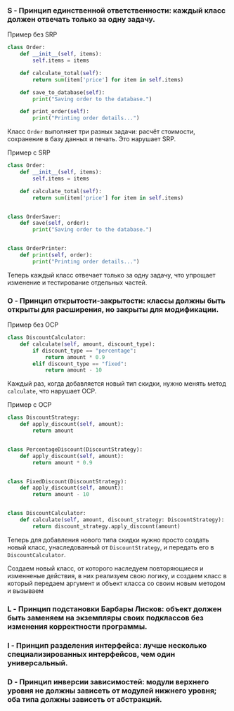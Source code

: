 ### S - Принцип единственной ответственности: каждый класс должен отвечать только за одну задачу.
Пример без SRP
```python
class Order:
    def __init__(self, items):
        self.items = items

    def calculate_total(self):
        return sum(item['price'] for item in self.items)

    def save_to_database(self):
        print("Saving order to the database.")

    def print_order(self):
        print("Printing order details...")

```
Класс `Order` выполняет три разных задачи: расчёт стоимости, сохранение в базу данных и печать. Это нарушает SRP.

Пример с SRP
```python
class Order:
    def __init__(self, items):
        self.items = items

    def calculate_total(self):
        return sum(item['price'] for item in self.items)


class OrderSaver:
    def save(self, order):
        print("Saving order to the database.")


class OrderPrinter:
    def print(self, order):
        print("Printing order details...")

```
Теперь каждый класс отвечает только за одну задачу, что упрощает изменение и тестирование отдельных частей.


### O - Принцип открытости-закрытости: классы должны быть открыты для расширения, но закрыты для модификации.

Пример без OCP
```python
class DiscountCalculator:
    def calculate(self, amount, discount_type):
        if discount_type == "percentage":
            return amount * 0.9
        elif discount_type == "fixed":
            return amount - 10

```
Каждый раз, когда добавляется новый тип скидки, нужно менять метод `calculate`, что нарушает OCP.

Пример с OCP
```python
class DiscountStrategy:
    def apply_discount(self, amount):
        return amount


class PercentageDiscount(DiscountStrategy):
    def apply_discount(self, amount):
        return amount * 0.9


class FixedDiscount(DiscountStrategy):
    def apply_discount(self, amount):
        return amount - 10


class DiscountCalculator:
    def calculate(self, amount, discount_strategy: DiscountStrategy):
        return discount_strategy.apply_discount(amount)

```
Теперь для добавления нового типа скидки нужно просто создать новый класс, унаследованный от `DiscountStrategy`, и передать его в `DiscountCalculator`.

Создаем новый класс, от которого наследуем повторяющиеся и изменненые действия, в них реализуем свою логику, и создаем класс в который передаем аргумент и объект класса со своим новым методом и вызываем
### L - Принцип подстановки Барбары Лисков: объект должен быть заменяем на экземпляры своих подклассов без изменения корректности программы.

### I - Принцип разделения интерфейса: лучше несколько специализированных интерфейсов, чем один универсальный.

### D - Принцип инверсии зависимостей: модули верхнего уровня не должны зависеть от модулей нижнего уровня; оба типа должны зависеть от абстракций.
